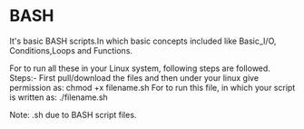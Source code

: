 # BASH
It's basic BASH scripts.In which basic concepts included like Basic_I/O, Conditions,Loops and Functions.

For to run all these in your Linux system, following steps are followed.
Steps:-
    First pull/download the files and then under your linux give permission as:
         chmod +x filename.sh
    For to run this file, in which your script is written as:
          ./filename.sh
          
Note: .sh due to BASH script files.
